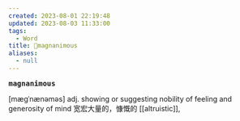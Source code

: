 ```yaml
---
created: 2023-08-01 22:19:48
updated: 2023-08-03 11:33:00
tags:
  - Word
title: 📖magnanimous
aliases:
  - null
---
```


<pre><strong>magnanimous</strong></pre>
[mæɡˈnænəməs]
adj. showing or suggesting nobility of feeling and generosity of mind 宽宏⼤量的，慷慨的
[[altruistic]],
